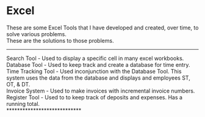 # Excel

These are some Excel Tools that I have developed and created, over time, to solve various problems.  
These are the solutions to those problems.
*****************************
<div>Search Tool - Used to display a specific cell in many excel workbooks.</div>
<div>Database Tool - Used to keep track and create a database for time entry.</div>
<div>Time Tracking Tool - Used inconjunction with the Database Tool.  This system uses the data from the database and displays and employees ST, OT, & DT.</div>
<div>Invoice System - Used to make invoices with incremental invoice numbers.</div>
<div>Register Tool - Used to to keep track of deposits and expenses.  Has a running total.</div>
****************************
